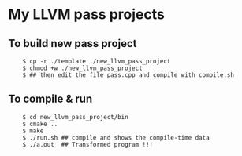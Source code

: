 # My LLVM pass projects

## To build new pass project
```
    $ cp -r ./template ./new_llvm_pass_project
    $ chmod +w ./new_llvm_pass_project
    $ ## then edit the file pass.cpp and compile with compile.sh
```

## To compile & run
```
    $ cd new_llvm_pass_project/bin
    $ cmake ..
    $ make
    $ ./run.sh ## compile and shows the compile-time data
    $ ./a.out  ## Transformed program !!!

```
